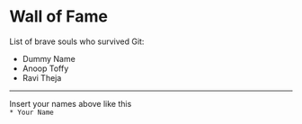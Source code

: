 # Wall of Fame

List of brave souls who survived Git:
* Dummy Name
* Anoop Toffy
* Ravi Theja
---
Insert your names above like this\
`* Your Name`
